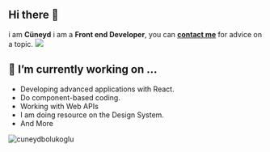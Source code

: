 <h2>Hi there 👋</h2>  
i am <b>Cüneyd</b> i am a <b>Front end Developer</b>, you can <b><a href="mailto:cuneydbolukogluu@gmail.com">contact me</a></b> for advice on a topic.

<img src="https://camo.githubusercontent.com/58e9c3001cf685581b2f693064b45f23dafd710dffe9b687d473df775312bb0a/687474703a2f2f696d672e736869656c64732e696f2f62616467652f72656163742d3230323332613f6c6f676f3d7265616374267374796c653d666c6174266c6f676f436f6c6f723d363164616662"> 
<h2> 🔭 I’m currently working on ...</h2>

- Developing advanced applications with React.
- Do component-based coding.
- Working with Web APIs
- I am doing resource on the Design System.
- And More


<img align="center" src="https://github-readme-stats.vercel.app/api?username=cuneydbolukoglu&show_icons=true" alt="cuneydbolukoglu" />

<!--
**cuneydbolukoglu/cuneydbolukoglu** is a ✨ _special_ ✨ repository because its `README.md` (this file) appears on your GitHub profile.

Here are some ideas to get you started:

- 🌱 I’m currently learning ...
- 🔭 I’m currently working on ...
- 👯 I’m looking to collaborate on ...
- 🤔 I’m looking for help with ...
- 💬 Ask me about ...
- 📫 How to reach me: ...
- 😄 Pronouns: ...
- ⚡ Fun fact: ...
-->
